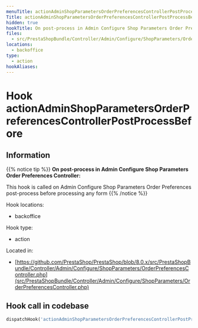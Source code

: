 ```yaml
---
menuTitle: actionAdminShopParametersOrderPreferencesControllerPostProcessBefore
Title: actionAdminShopParametersOrderPreferencesControllerPostProcessBefore
hidden: true
hookTitle: On post-process in Admin Configure Shop Parameters Order Preferences Controller
files:
  - src/PrestaShopBundle/Controller/Admin/Configure/ShopParameters/OrderPreferencesController.php
locations:
  - backoffice
type:
  - action
hookAliases:
---
```


# Hook actionAdminShopParametersOrderPreferencesControllerPostProcessBefore

## Information

{{% notice tip %}}
**On post-process in Admin Configure Shop Parameters Order Preferences Controller:** 

This hook is called on Admin Configure Shop Parameters Order Preferences post-process before processing any form
{{% /notice %}}

Hook locations: 
  - backoffice

Hook type: 
  - action

Located in: 
  - [https://github.com/PrestaShop/PrestaShop/blob/8.0.x/src/PrestaShopBundle/Controller/Admin/Configure/ShopParameters/OrderPreferencesController.php](src/PrestaShopBundle/Controller/Admin/Configure/ShopParameters/OrderPreferencesController.php)

## Hook call in codebase

```php
dispatchHook('actionAdminShopParametersOrderPreferencesControllerPostProcessBefore', ['controller' => $this])
```